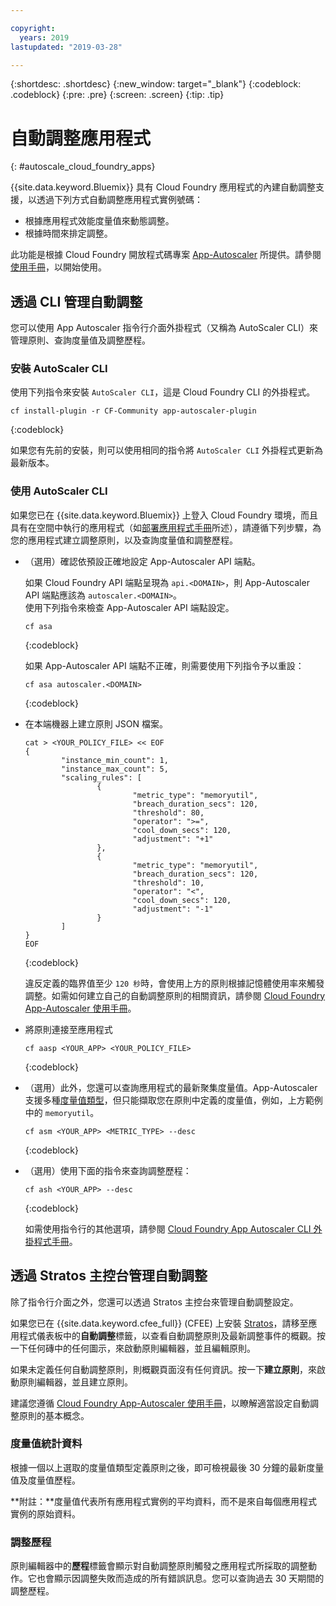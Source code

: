 ```yaml
---

copyright:
  years: 2019
lastupdated: "2019-03-28"

---
```


{:shortdesc: .shortdesc}
{:new_window: target="_blank"}
{:codeblock: .codeblock}
{:pre: .pre}
{:screen: .screen}
{:tip: .tip}

# 自動調整應用程式
{: #autoscale_cloud_foundry_apps}

{{site.data.keyword.Bluemix}} 具有 Cloud Foundry 應用程式的內建自動調整支援，以透過下列方式自動調整應用程式實例號碼： 
  * 根據應用程式效能度量值來動態調整。
  * 根據時間來排定調整。

此功能是根據 Cloud Foundry 開放程式碼專案 [App-Autoscaler][autoscaler_project] 所提供。請參閱[使用手冊][autoscaler_user_guide]，以開始使用。 

## 透過 CLI 管理自動調整

您可以使用 App Autoscaler 指令行介面外掛程式（又稱為 AutoScaler CLI）來管理原則、查詢度量值及調整歷程。 

### 安裝 AutoScaler CLI
使用下列指令來安裝 `AutoScaler CLI`，這是 Cloud Foundry CLI 的外掛程式。  

``` 
cf install-plugin -r CF-Community app-autoscaler-plugin
```
{:codeblock} 

如果您有先前的安裝，則可以使用相同的指令將 `AutoScaler CLI` 外掛程式更新為最新版本。 

### 使用 AutoScaler CLI

如果您已在 {{site.data.keyword.Bluemix}} 上登入 Cloud Foundry 環境，而且具有在空間中執行的應用程式（如[部署應用程式手冊][deploy_app]所述），請遵循下列步驟，為您的應用程式建立調整原則，以及查詢度量值和調整歷程。 

 *  （選用）確認依預設正確地設定 App-Autoscaler API 端點。  

    如果 Cloud Foundry API 端點呈現為 `api.<DOMAIN>`，則 App-Autoscaler API 端點應該為 `autoscaler.<DOMAIN>`。  
    使用下列指令來檢查 App-Autoscaler API 端點設定。

    ```
    cf asa
    ```
    {:codeblock} 

    如果 App-Autoscaler API 端點不正確，則需要使用下列指令予以重設：

    ```
    cf asa autoscaler.<DOMAIN>
    ```
    {:codeblock} 


*  在本端機器上建立原則 JSON 檔案。 

    ```
    cat > <YOUR_POLICY_FILE> << EOF
    {
            "instance_min_count": 1,
            "instance_max_count": 5,
            "scaling_rules": [
                    {
                            "metric_type": "memoryutil",
                            "breach_duration_secs": 120,
                            "threshold": 80,
                            "operator": ">=",
                            "cool_down_secs": 120,
                            "adjustment": "+1"
                    },
                    {
                            "metric_type": "memoryutil",
                            "breach_duration_secs": 120,
                            "threshold": 10,
                            "operator": "<",
                            "cool_down_secs": 120,
                            "adjustment": "-1"
                    }
            ]
    }
    EOF
    ```
    {:codeblock} 

    違反定義的臨界值至少 `120 秒`時，會使用上方的原則根據記憶體使用率來觸發調整。如需如何建立自己的自動調整原則的相關資訊，請參閱 [Cloud Foundry App-Autoscaler 使用手冊][autoscaler_user_guide]。

*  將原則連接至應用程式

    ```
    cf aasp <YOUR_APP> <YOUR_POLICY_FILE>
    ```
    {:codeblock} 

*  （選用）此外，您還可以查詢應用程式的最新聚集度量值。App-Autoscaler 支援多種[度量值類型][metric_type]，但只能擷取您在原則中定義的度量值，例如，上方範例中的 `memoryutil`。  

    ```
    cf asm <YOUR_APP> <METRIC_TYPE> --desc
    ```
    {:codeblock} 

*  （選用）使用下面的指令來查詢調整歷程：

    ```
    cf ash <YOUR_APP> --desc
    ```
    {:codeblock} 

    如需使用指令行的其他選項，請參閱 [Cloud Foundry App Autoscaler CLI 外掛程式手冊][autoscaler_cli]。 


## 透過 Stratos 主控台管理自動調整 

除了指令行介面之外，您還可以透過 Stratos 主控台來管理自動調整設定。 

如果您已在 {{site.data.keyword.cfee_full}} (CFEE) 上安裝 [Stratos][stratos]，請移至應用程式儀表板中的**自動調整**標籤，以查看自動調整原則及最新調整事件的概觀。按一下任何磚中的任何圖示，來啟動原則編輯器，並且編輯原則。

如果未定義任何自動調整原則，則概觀頁面沒有任何資訊。按一下**建立原則**，來啟動原則編輯器，並且建立原則。

建議您遵循 [Cloud Foundry App-Autoscaler 使用手冊][autoscaler_user_guide]，以瞭解適當設定自動調整原則的基本概念。 

### 度量值統計資料

根據一個以上選取的度量值類型定義原則之後，即可檢視最後 30 分鐘的最新度量值及度量值歷程。 

**附註：**度量值代表所有應用程式實例的平均資料，而不是來自每個應用程式實例的原始資料。
    
### 調整歷程

原則編輯器中的**歷程**標籤會顯示對自動調整原則觸發之應用程式所採取的調整動作。它也會顯示因調整失敗而造成的所有錯誤訊息。您可以查詢過去 30 天期間的調整歷程。 


[autoscaler_project]: https://github.com/cloudfoundry-incubator/app-autoscaler
[autoscaler_user_guide]: https://github.com/cloudfoundry-incubator/app-autoscaler/blob/master/docs/Readme.md
[autoscaler_cli]: https://github.com/cloudfoundry-incubator/app-autoscaler-cli-plugin#cloud-foundry-cli-autoscaler-plug-in-
[metric_type]:https://github.com/cloudfoundry-incubator/app-autoscaler/blob/master/docs/Readme.md#metric-types
[deploy_app]:https://cloud.ibm.com/docs/cloud-foundry/deploy-apps.html#dep_apps
[stratos]: https://cloud.ibm.com/docs/cloud-foundry/getting-started.html#install-stratos
